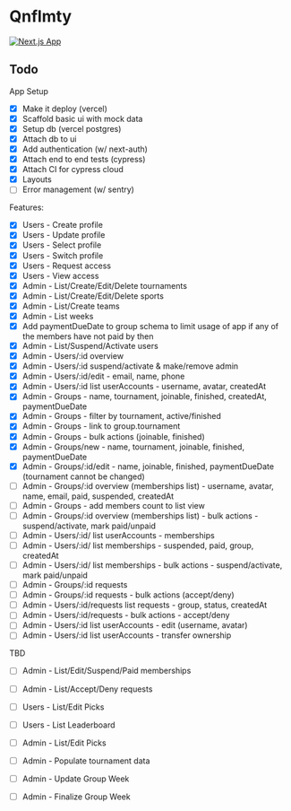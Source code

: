 # Qnflmty

[![Next.js App](https://img.shields.io/endpoint?url=https://cloud.cypress.io/badge/detailed/wxjaty/main&style=flat&logo=cypress)](https://cloud.cypress.io/projects/wxjaty/runs)

## Todo

App Setup
- [x] Make it deploy (vercel)
- [x] Scaffold basic ui with mock data
- [x] Setup db (vercel postgres)
- [x] Attach db to ui
- [x] Add authentication (w/ next-auth)
- [x] Attach end to end tests (cypress)
- [x] Attach CI for cypress cloud
- [x] Layouts
- [ ] Error management (w/ sentry)

Features:
- [x] Users - Create profile
- [x] Users - Update profile
- [x] Users - Select profile
- [x] Users - Switch profile
- [x] Users - Request access
- [x] Users - View access
- [x] Admin - List/Create/Edit/Delete tournaments
- [x] Admin - List/Create/Edit/Delete sports
- [x] Admin - List/Create teams
- [x] Admin - List weeks
- [x] Add paymentDueDate to group schema to limit usage of app if any of the members have not paid by then
- [x] Admin - List/Suspend/Activate users
- [x] Admin - Users/:id overview
- [x] Admin - Users/:id suspend/activate & make/remove admin
- [x] Admin - Users/:id/edit - email, name, phone
- [x] Admin - Users/:id list userAccounts - username, avatar, createdAt
- [x] Admin - Groups - name, tournament, joinable, finished, createdAt, paymentDueDate
- [x] Admin - Groups - filter by tournament, active/finished
- [x] Admin - Groups - link to group.tournament
- [x] Admin - Groups - bulk actions (joinable, finished)
- [x] Admin - Groups/new - name, tournament, joinable, finished, paymentDueDate
- [x] Admin - Groups/:id/edit - name, joinable, finished, paymentDueDate (tournament cannot be changed)
- [ ] Admin - Groups/:id overview (memberships list) - username, avatar, name, email, paid, suspended, createdAt
- [ ] Admin - Groups - add members count to list view
- [ ] Admin - Groups/:id overview (memberships list) - bulk actions - suspend/activate, mark paid/unpaid
- [ ] Admin - Users/:id/ list userAccounts - memberships
- [ ] Admin - Users/:id/ list memberships - suspended, paid, group, createdAt
- [ ] Admin - Users/:id/ list memberships - bulk actions - suspend/activate, mark paid/unpaid
- [ ] Admin - Groups/:id requests
- [ ] Admin - Groups/:id requests - bulk actions (accept/deny)
- [ ] Admin - Users/:id/requests list requests - group, status, createdAt
- [ ] Admin - Users/:id/requests - bulk actions - accept/deny
- [ ] Admin - Users/:id list userAccounts - edit (username, avatar)
- [ ] Admin - Users/:id list userAccounts - transfer ownership

TBD
- [ ] Admin - List/Edit/Suspend/Paid memberships
- [ ] Admin - List/Accept/Deny requests
- [ ] Users - List/Edit Picks
- [ ] Users - List Leaderboard
- [ ] Admin - List/Edit Picks
- [ ] Admin - Populate tournament data
- [ ] Admin - Update Group Week
- [ ] Admin - Finalize Group Week


